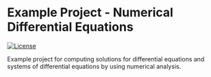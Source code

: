 # Example Project - Numerical Differential Equations
[![License](https://img.shields.io/github/license/TobiasBriones/example.math.numerical.cpp.differential-equations)](https://github.com/TobiasBriones/example.math.numerical.cpp.differential-equations/blob/master/LICENSE)

Example project for computing solutions for differential equations and systems of differential equations by using numerical analysis.
